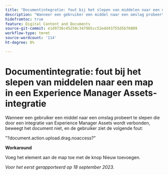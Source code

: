 ```yaml
---
title: "Documentintegratie: fout bij het slepen van middelen naar een map in een Experience Manager Assets-integratie"
description: "Wanneer een gebruiker een middel naar een omslag probeert te slepen die door een integratie van Experience Manager Assets wordt verbonden, beweegt het document zich niet, en de gebruiker ziet de volgende fout."
hidefromtoc: true
feature: Digital Content and Documents
source-git-commit: e1d9736c45250c347965cc52edd43755d5b76809
workflow-type: tm+mt
source-wordcount: '114'
ht-degree: 0%

---
```



# Documentintegratie: fout bij het slepen van middelen naar een map in een Experience Manager Assets-integratie

Wanneer een gebruiker een middel naar een omslag probeert te slepen die door een integratie van Experience Manager Assets wordt verbonden, beweegt het document niet, en de gebruiker ziet de volgende fout:

&quot;?document.action.upload.drag.noaccess?&quot;

**Workaround**

Voeg het element aan de map toe met de knop Nieuw toevoegen.

_Voor het eerst gerapporteerd op 18 september 2023._

